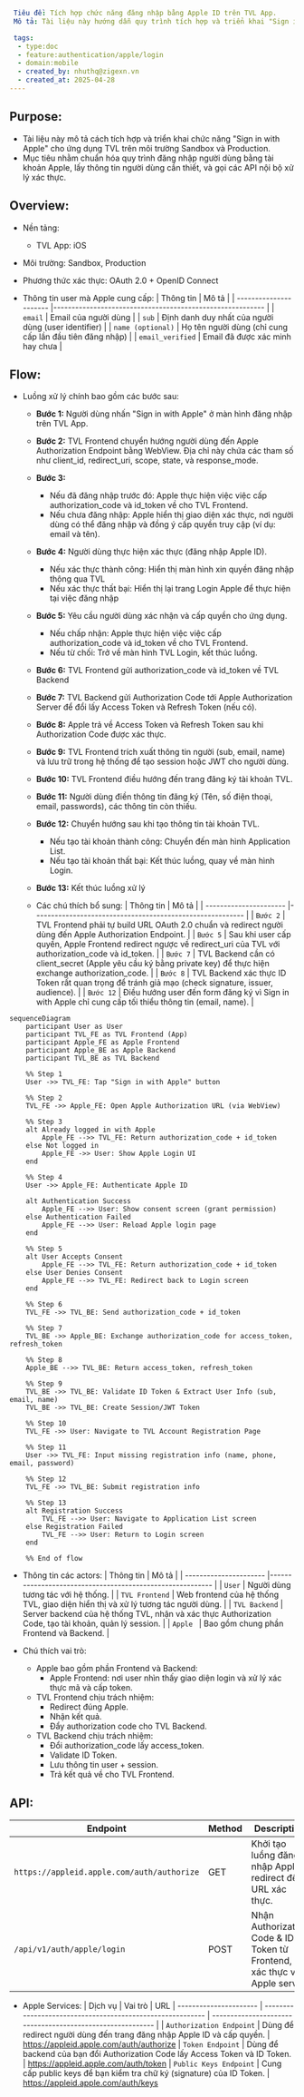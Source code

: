 ```yaml
 Tiêu đề: Tích hợp chức năng đăng nhập bằng Apple ID trên TVL App.
 Mô tả: Tài liệu này hướng dẫn quy trình tích hợp và triển khai "Sign in with Apple" cho ứng dụng TVL, bao gồm các yêu cầu kỹ thuật và các bước xử lý chi tiết trên môi trường Sandbox và Production.

 tags:
  - type:doc
  - feature:authentication/apple/login
  - domain:mobile
  - created_by: nhuthq@zigexn.vn
  - created_at: 2025-04-28
----
```

## Purpose:

- Tài liệu này mô tả cách tích hợp và triển khai chức năng "Sign in with Apple" cho ứng dụng TVL trên môi trường Sandbox và Production.
- Mục tiêu nhằm chuẩn hóa quy trình đăng nhập người dùng bằng tài khoản Apple, lấy thông tin người dùng cần thiết, và gọi các API nội bộ xử lý xác thực.

## Overview:

- Nền tảng:
  - TVL App: iOS
- Môi trường: Sandbox, Production
- Phương thức xác thực: OAuth 2.0 + OpenID Connect

- Thông tin user mà Apple cung cấp:
  | Thông tin | Mô tả |
  | ---------------------- |---------------------------------------------------------- |
  | `email` | Email của người dùng |
  | `sub` | Định danh duy nhất của người dùng (user identifier) |
  | `name (optional)` | Họ tên người dùng (chỉ cung cấp lần đầu tiên đăng nhập) |
  | `email_verified` | Email đã được xác minh hay chưa |

## Flow:

- Luồng xử lý chính bao gồm các bước sau:

  - **Bước 1:** Người dùng nhấn "Sign in with Apple" ở màn hình đăng nhập trên TVL App.

  - **Bước 2:** TVL Frontend chuyển hướng người dùng đến Apple Authorization Endpoint bằng WebView. Địa chỉ này chứa các tham số như client_id, redirect_uri, scope, state, và response_mode.

  - **Bước 3:**

    - Nếu đã đăng nhập trước đó: Apple thực hiện việc việc cấp authorization_code và id_token về cho TVL Frontend.
    - Nếu chưa đăng nhập: Apple hiển thị giao diện xác thực, nơi người dùng có thể đăng nhập và đồng ý cấp quyền truy cập (ví dụ: email và tên).

  - **Bước 4:** Người dùng thực hiện xác thực (đăng nhập Apple ID).

    - Nếu xác thực thành công: Hiển thị màn hình xin quyền đăng nhập thông qua TVL
    - Nếu xác thực thất bại: Hiển thị lại trang Login Apple để thực hiện tại việc đăng nhập

  - **Bước 5:** Yêu cầu người dùng xác nhận và cấp quyền cho ứng dụng.

    - Nếu chấp nhận: Apple thực hiện việc việc cấp authorization_code và id_token về cho TVL Frontend.
    - Nếu từ chối: Trở về màn hình TVL Login, kết thúc luồng.

  - **Bước 6:** TVL Frontend gửi authorization_code và id_token về TVL Backend

  - **Bước 7:** TVL Backend gửi Authorization Code tới Apple Authorization Server để đổi lấy Access Token và Refresh Token (nếu có).

  - **Bước 8:** Apple trả về Access Token và Refresh Token sau khi Authorization Code được xác thực.

  - **Bước 9:** TVL Frontend trích xuất thông tin người (sub, email, name) và lưu trữ trong hệ thống để tạo session hoặc JWT cho người dùng.

  - **Bước 10:** TVL Frontend điều hướng đến trang đăng ký tài khoản TVL.

  - **Bước 11:** Người dùng điền thông tin đăng ký (Tên, số điện thoại, email, passwords), các thông tin còn thiếu.

  - **Bước 12:** Chuyển hướng sau khi tạo thông tin tài khoản TVL.

    - Nếu tạo tài khoản thành công: Chuyển đến màn hình Application List.
    - Nếu tạo tài khoản thất bại: Kết thúc luồng, quay về màn hình Login.

  - **Bước 13:** Kết thúc luồng xử lý

  - Các chú thích bổ sung:
    | Thông tin | Mô tả |
    | ---------------------- |---------------------------------------------------------- |
    | `Bước 2` | TVL Frontend phải tự build URL OAuth 2.0 chuẩn và redirect người dùng đến Apple Authorization Endpoint. |
    | `Bước 5` | Sau khi user cấp quyền, Apple Frontend redirect ngược về redirect_uri của TVL với authorization_code và id_token. |
    | `Bước 7` | TVL Backend cần có client_secret (Apple yêu cầu ký bằng private key) để thực hiện exchange authorization_code. |
    | `Bước 8` | TVL Backend xác thực ID Token rất quan trọng để tránh giả mạo (check signature, issuer, audience). |
    | `Bước 12` | Điều hướng user đến form đăng ký vì Sign in with Apple chỉ cung cấp tối thiểu thông tin (email, name). |

```mermaid
sequenceDiagram
    participant User as User
    participant TVL_FE as TVL Frontend (App)
    participant Apple_FE as Apple Frontend
    participant Apple_BE as Apple Backend
    participant TVL_BE as TVL Backend

    %% Step 1
    User ->> TVL_FE: Tap "Sign in with Apple" button

    %% Step 2
    TVL_FE ->> Apple_FE: Open Apple Authorization URL (via WebView)

    %% Step 3
    alt Already logged in with Apple
        Apple_FE -->> TVL_FE: Return authorization_code + id_token
    else Not logged in
        Apple_FE ->> User: Show Apple Login UI
    end

    %% Step 4
    User ->> Apple_FE: Authenticate Apple ID

    alt Authentication Success
        Apple_FE -->> User: Show consent screen (grant permission)
    else Authentication Failed
        Apple_FE -->> User: Reload Apple login page
    end

    %% Step 5
    alt User Accepts Consent
        Apple_FE -->> TVL_FE: Return authorization_code + id_token
    else User Denies Consent
        Apple_FE -->> TVL_FE: Redirect back to Login screen
    end

    %% Step 6
    TVL_FE ->> TVL_BE: Send authorization_code + id_token

    %% Step 7
    TVL_BE ->> Apple_BE: Exchange authorization_code for access_token, refresh_token

    %% Step 8
    Apple_BE -->> TVL_BE: Return access_token, refresh_token

    %% Step 9
    TVL_BE ->> TVL_BE: Validate ID Token & Extract User Info (sub, email, name)
    TVL_BE ->> TVL_BE: Create Session/JWT Token

    %% Step 10
    TVL_FE ->> User: Navigate to TVL Account Registration Page

    %% Step 11
    User ->> TVL_FE: Input missing registration info (name, phone, email, password)

    %% Step 12
    TVL_FE ->> TVL_BE: Submit registration info

    %% Step 13
    alt Registration Success
        TVL_FE -->> User: Navigate to Application List screen
    else Registration Failed
        TVL_FE -->> User: Return to Login screen
    end

    %% End of flow
```

- Thông tin các actors:
  | Thông tin | Mô tả |
  | ---------------------- |---------------------------------------------------------- |
  | `User` | Người dùng tương tác với hệ thống. |
  | `TVL Frontend` | Web frontend của hệ thống TVL, giao diện hiển thị và xử lý tương tác người dùng. |
  | `TVL Backend` | Server backend của hệ thống TVL, nhận và xác thực Authorization Code, tạo tài khoản, quản lý session. |
  | `Apple ` | Bao gồm chung phần Frontend và Backend. |

- Chú thích vai trò:

  - Apple bao gồm phần Frontend và Backend:
    - Apple Frontend: nơi user nhìn thấy giao diện login và xử lý xác thực mã và cấp token.
  - TVL Frontend chịu trách nhiệm:
    - Redirect đúng Apple.
    - Nhận kết quả.
    - Đẩy authorization code cho TVL Backend.
  - TVL Backend chịu trách nhiệm:
    - Đổi authorization_code lấy access_token.
    - Validate ID Token.
    - Lưu thông tin user + session.
    - Trả kết quả về cho TVL Frontend.

## API:

| Endpoint                                   | Method | Description                                                                |
| ------------------------------------------ | ------ | -------------------------------------------------------------------------- |
| `https://appleid.apple.com/auth/authorize` | GET    | Khởi tạo luồng đăng nhập Apple, redirect đến URL xác thực.                 |
| `/api/v1/auth/apple/login`                 | POST   | Nhận Authorization Code & ID Token từ Frontend, xác thực với Apple server. |

- Apple Services:
  | Dịch vụ | Vai trò | URL
  | ---------------------- | ---------------------------------------------------------- | ---------------------------------------------------------- |
  | `Authorization Endpoint` | Dùng để redirect người dùng đến trang đăng nhập Apple ID và cấp quyền. | https://appleid.apple.com/auth/authorize
  | `Token Endpoint` | Dùng để backend của bạn đổi Authorization Code lấy Access Token và ID Token. | https://appleid.apple.com/auth/token
  | `Public Keys Endpoint` | Cung cấp public keys để bạn kiểm tra chữ ký (signature) của ID Token. | https://appleid.apple.com/auth/keys

